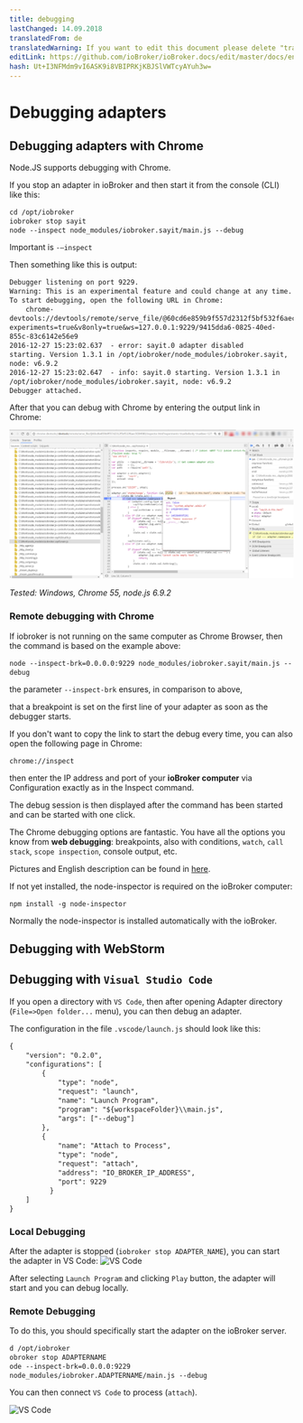 ```yaml
---
title: debugging
lastChanged: 14.09.2018
translatedFrom: de
translatedWarning: If you want to edit this document please delete "translatedFrom" field, elsewise this document will be translated automatically again
editLink: https://github.com/ioBroker/ioBroker.docs/edit/master/docs/en/dev/adapterdebug.md
hash: Ut+I3NFMdm9vI6ASK9i8VBIPRKjKBJSlVWTcyAYuh3w=
---
```

# Debugging adapters
## Debugging adapters with Chrome
Node.JS supports debugging with Chrome.

If you stop an adapter in ioBroker and then start it from the console (CLI) like this:

```
cd /opt/iobroker
iobroker stop sayit
node --inspect node_modules/iobroker.sayit/main.js --debug
```

Important is `-–inspect`

Then something like this is output:

```
Debugger listening on port 9229.
Warning: This is an experimental feature and could change at any time.
To start debugging, open the following URL in Chrome:
    chrome-devtools://devtools/remote/serve_file/@60cd6e859b9f557d2312f5bf532f6aec5f284980/inspector.html?experiments=true&v8only=true&ws=127.0.0.1:9229/9415dda6-0825-40ed-855c-83c6142e56e9
2016-12-27 15:23:02.637  - error: sayit.0 adapter disabled
starting. Version 1.3.1 in /opt/iobroker/node_modules/iobroker.sayit, node: v6.9.2
2016-12-27 15:23:02.647  - info: sayit.0 starting. Version 1.3.1 in /opt/iobroker/node_modules/iobroker.sayit, node: v6.9.2
Debugger attached.
```

After that you can debug with Chrome by entering the output link in Chrome:

![Chrome](../../de/dev/media/adapterdebug1.png)

*Tested: Windows, Chrome 55, node.js 6.9.2*

### Remote debugging with Chrome
If iobroker is not running on the same computer as Chrome Browser, then the command is based on the example above:

```
node --inspect-brk=0.0.0.0:9229 node_modules/iobroker.sayit/main.js --debug
```

the parameter `--inspect-brk` ensures, in comparison to above,

that a breakpoint is set on the first line of your adapter as soon as the debugger starts.

If you don't want to copy the link to start the debug every time, you can also open the following page in Chrome:

```
chrome://inspect
```

then enter the IP address and port of your **ioBroker computer** via Configuration exactly as in the Inspect command.

The debug session is then displayed after the command has been started and can be started with one click.

The Chrome debugging options are fantastic.
You have all the options you know from **web debugging**: breakpoints, also with conditions, `watch`, `call stack`, `scope inspection`, console output, etc.

Pictures and English description can be found in [here](https://software.intel.com/en-us/xdk/articles/using-chrome-devtools-to-debug-your-remote-iot-nodejs-application).

If not yet installed, the node-inspector is required on the ioBroker computer:

```
npm install -g node-inspector
```

Normally the node-inspector is installed automatically with the ioBroker.

## Debugging with WebStorm
## Debugging with `Visual Studio Code`
If you open a directory with `VS Code`, then after opening Adapter directory (`File=>Open folder...` menu), you can then debug an adapter.

The configuration in the file `.vscode/launch.js` should look like this:

```
{
    "version": "0.2.0",
    "configurations": [
        {
            "type": "node",
            "request": "launch",
            "name": "Launch Program",
            "program": "${workspaceFolder}\\main.js",
            "args": ["--debug"]
        },
        {
            "name": "Attach to Process",
            "type": "node",
            "request": "attach",
            "address": "IO_BROKER_IP_ADDRESS",
            "port": 9229
          }
    ]
}
```

### Local Debugging
After the adapter is stopped (`iobroker stop ADAPTER_NAME`), you can start the adapter in VS Code: ![VS Code](../../de/dev/media/adapterdebug10.png)

After selecting `Launch Program` and clicking `Play` button, the adapter will start and you can debug locally.

### Remote Debugging
To do this, you should specifically start the adapter on the ioBroker server.

```
d /opt/iobroker
obroker stop ADAPTERNAME
ode --inspect-brk=0.0.0.0:9229 node_modules/iobroker.ADAPTERNAME/main.js --debug
```

You can then connect `VS Code` to process (`attach`).

![VS Code](../../de/dev/media/adapterdebug11.png)